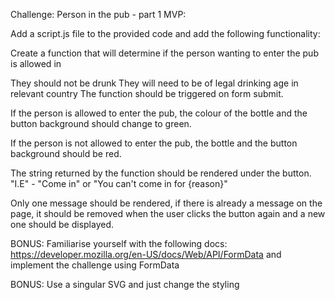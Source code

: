 Challenge: Person in the pub - part 1 MVP:

Add a script.js file to the provided code and add the following functionality:

Create a function that will determine if the person wanting to enter the pub is allowed in

They should not be drunk They will need to be of legal drinking age in relevant country The function should be triggered on form submit.

If the person is allowed to enter the pub, the colour of the bottle and the button background should change to green.

If the person is not allowed to enter the pub, the bottle and the button background should be red.

The string returned by the function should be rendered under the button. "I.E" - "Come in" or "You can't come in for {reason}"

Only one message should be rendered, if there is already a message on the page, it should be removed when the user clicks the button again and a new one should be displayed.

BONUS: Familiarise yourself with the following docs: https://developer.mozilla.org/en-US/docs/Web/API/FormData and implement the challenge using FormData

BONUS: Use a singular SVG and just change the styling